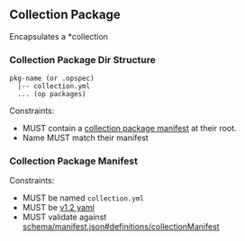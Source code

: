 ## Collection Package

Encapsulates a *collection

### Collection Package Dir Structure

```
pkg-name (or .opspec)
  |-- collection.yml
  ... (op packages)
```

Constraints:

- MUST contain a
  [collection package manifest](#collection-package-manifest) at their
  root.
- Name MUST match their manifest

### Collection Package Manifest

Constraints:

- MUST be named `collection.yml`
- MUST be [v1.2 yaml](http://www.yaml.org/spec/1.2/spec.html)
- MUST validate against
  [schema/manifest.json#definitions/collectionManifest](schema/manifest.json#definitions/collectionManifest)
